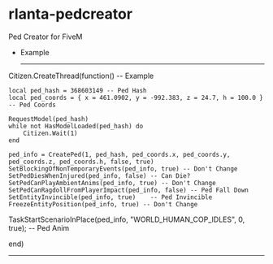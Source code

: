 # rlanta-pedcreator
Ped Creator for FiveM

- Example

  ----------------------------------------------------------------------------------

Citizen.CreateThread(function() -- Example
    
    local ped_hash = 368603149 -- Ped Hash
    local ped_coords = { x = 461.0902, y = -992.383, z = 24.7, h = 100.0 } -- Ped Coords
 
    RequestModel(ped_hash)
    while not HasModelLoaded(ped_hash) do
        Citizen.Wait(1)
    end
  
    ped_info = CreatePed(1, ped_hash, ped_coords.x, ped_coords.y, ped_coords.z, ped_coords.h, false, true)
    SetBlockingOfNonTemporaryEvents(ped_info, true) -- Don't Change
    SetPedDiesWhenInjured(ped_info, false) -- Can Die?
    SetPedCanPlayAmbientAnims(ped_info, true) -- Don't Change
    SetPedCanRagdollFromPlayerImpact(ped_info, false) -- Ped Fall Down
    SetEntityInvincible(ped_info, true)    -- Ped Invincible
    FreezeEntityPosition(ped_info, true) -- Don't Change
  TaskStartScenarioInPlace(ped_info, "WORLD_HUMAN_COP_IDLES", 0, true); -- Ped Anim
 
  end)

  ----------------------------------------------------------------------------------
